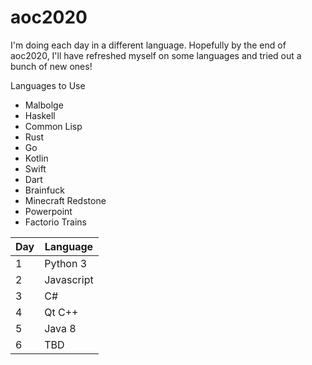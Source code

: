 # aoc2020

I'm doing each day in a different language.
Hopefully by the end of aoc2020, I'll have refreshed myself on some languages and tried out a bunch of new ones!

Languages to Use
* Malbolge 
* Haskell
* Common Lisp
* Rust
* Go
* Kotlin
* Swift
* Dart
* Brainfuck
* Minecraft Redstone
* Powerpoint
* Factorio Trains

| Day | Language   |
| --- | --------   |
| 1   | Python 3   |
| 2   | Javascript |
| 3   | C#         |
| 4   | Qt C++     |
| 5   | Java 8     |
| 6   | TBD        |
